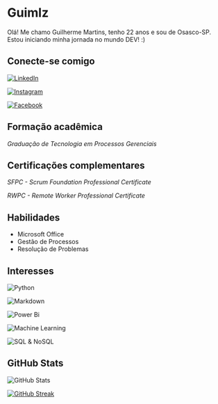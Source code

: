 
# Guimlz

Olá! Me chamo Guilherme Martins, tenho 22 anos e sou de Osasco-SP. Estou iniciando minha jornada no mundo DEV! :)

## Conecte-se comigo

[![LinkedIn](https://img.shields.io/badge/LinkedIn-000?style=for-the-badge&logo=linkedin&logoColor=0E76A8)](https://www.linkedin.com/in/guilherme-martins-luiz/)

[![Instagram](https://img.shields.io/badge/Instagram-000?style=for-the-badge&logo=instagram)](https://www.instagram.com/guimlz/)

[![Facebook](https://img.shields.io/badge/Facebook-000?style=for-the-badge&logo=facebook)](https://www.facebook.com/guilherme-martins/) 

## Formação acadêmica
_Graduação de Tecnologia em Processos Gerenciais_ 

## Certificações complementares

_SFPC - Scrum Foundation Professional Certificate_

_RWPC - Remote Worker Professional Certificate_ 


## Habilidades 
- Microsoft Office
- Gestão de Processos
- Resolução de Problemas 

## Interesses 
![Python](https://img.shields.io/badge/Python-000?style=for-the-badge&logo=python)

![Markdown](https://img.shields.io/badge/Markdown-000?style=for-the-badge&logo=markdown)

![Power Bi](https://img.shields.io/badge/Power_BI-000?style=for-the-badge&logo=Power-bi)

![Machine Learning](https://img.shields.io/badge/Machine_Learning-000?style=for-the-badge&logo=Machine-Learning)

![SQL & NoSQL](https://img.shields.io/badge/SQL_&_NoSQL-000?style=for-the-badge&logo=SQL_&_NoSQL)

## GitHub Stats

![GitHub Stats](https://github-readme-stats.vercel.app/api?username=guimlz&theme=bear&bg_color=000&border_color=30A3DC&show_icons=true&icon_color=30A3DC&text_color=fff)

[![GitHub Streak](https://streak-stats.demolab.com/?user=guimlz&theme=bear&background=000&border=30A3DC&dates=FFF)](https://git.io/streak-stats)